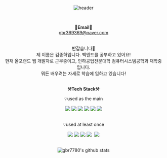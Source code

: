 

<!--
**gbr7780/gbr7780** is a ✨ _special_ ✨ repository because its `README.md` (this file) appears on your GitHub profile.

Here are some ideas to get you started:

- 🔭 I’m currently working on ...
- 🌱 I’m currently learning ...
- 👯 I’m looking to collaborate on ...
- 🤔 I’m looking for help with ...
- 💬 Ask me about ...
- 📫 How to reach me: ...
- 😄 Pronouns: ...
- ⚡ Fun fact: ...
-->



<div align="center">

![header](https://capsule-render.vercel.app/api?type=Waving&color=auto&height=300&section=header&text=JongHa's%20GitHub%20Profile&fontSize=40)

<br>
<!--
<strong>⚡Career&Awards⚡</strong><br>
2014 충북 기능경기대회 컴퓨터정보통신(現 IT네트워크시스템) 금메달<br>
2015 충북 기능경기대회 컴퓨터정보통신(現 IT네트워크시스템) 금메달<br>
글로벌숙련기술진흥원 Ciso 라우터 네트워킹 수료<br>
前 씨앤씨 LCD서비스팀 사원 <br>
前 삼성전자 IM 네트워크사업부 글로벌서비스팀 CL1 <br>
現 인하공전 컴퓨터시스템 재학 <br><br>
--->

<strong>📧Email📧</strong><br>
<a>gbr369369@naver.com</a>
<br><br>

반갑습니다👐<br>
제 이름은 김종하입니다. 백엔드를 공부하고 있어요!<br>
현재 올포랜드 웹 개발자로 근무중이고, 인하공업전문대학 컴퓨터시스템공학과 재학중 입니다.<br> 뭐든 배우려는 자세로 학습에 임하고 있습니다!<br><br>

<strong>⚒️Tech Stack⚒️</strong>
<p>💡used as the main</p>
<img src="https://img.shields.io/badge/java-007396?style=for-the-badge&logo=java&logoColor=white">
<img src="https://img.shields.io/badge/spring-6DB33F?style=for-the-badge&logo=spring&logoColor=white">
<img src="https://img.shields.io/badge/springboot-6DB33F?style=for-the-badge&logo=springboot&logoColor=white">
<img src="https://img.shields.io/badge/mysql-4479A1?style=for-the-badge&logo=mysql&logoColor=white">
<img src="https://img.shields.io/badge/Docker-2496ED?style=for-the-badge&logo=Docker&logoColor=white">
<img src="https://img.shields.io/badge/linux-FCC624?style=for-the-badge&logo=linux&logoColor=black">
<br><br>
  
  <p>💡used at least once</p>
  <img src="https://img.shields.io/badge/javascript-F7DF1E?style=for-the-badge&logo=javascript&logoColor=black">
  <img src="https://img.shields.io/badge/css-1572B6?style=for-the-badge&logo=css3&logoColor=white">
  <img src="https://img.shields.io/badge/html-E34F26?style=for-the-badge&logo=html5&logoColor=white">
  <img src="https://img.shields.io/badge/Vue.js-4FC08D?style=for-the-badge&logo=Vue.js&logoColor=white"/></a>&nbsp
  <img src="https://img.shields.io/badge/python-3776AB?style=for-the-badge&logo=python&logoColor=white">
  <br><br>
  
  
  ![gbr7780's github stats](https://github-readme-stats.vercel.app/api?username=gbr7780&show_icons=true&count_private=true)
</div>



